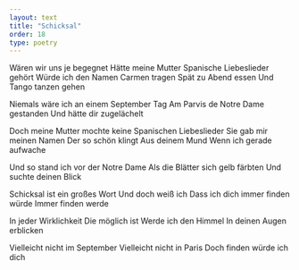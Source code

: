 ```yaml
---
layout: text
title: "Schicksal"
order: 18
type: poetry
---
```


Wären wir uns je begegnet
Hätte meine Mutter Spanische Liebeslieder gehört
Würde ich den Namen Carmen tragen
Spät zu Abend essen
Und Tango tanzen gehen

Niemals wäre ich an einem September Tag
Am Parvis de Notre Dame gestanden
Und hätte dir zugelächelt

Doch meine Mutter mochte keine Spanischen Liebeslieder
Sie gab mir meinen Namen
Der so schön klingt
Aus deinem Mund
Wenn ich gerade aufwache

Und so stand ich vor der Notre Dame
Als die Blätter sich gelb färbten
Und suchte deinen Blick

Schicksal ist ein großes Wort
Und doch weiß ich
Dass ich dich immer finden würde
Immer finden werde

In jeder Wirklichkeit
Die möglich ist
Werde ich den Himmel 
In deinen Augen erblicken

Vielleicht nicht im September
Vielleicht nicht in Paris
Doch finden würde ich dich
